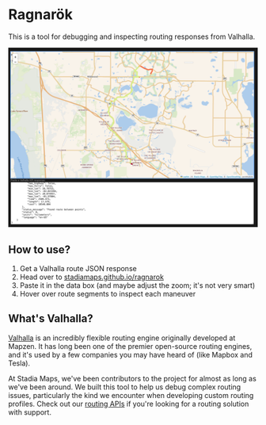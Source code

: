 # Ragnarök

This is a tool for debugging and inspecting routing responses from Valhalla.

![Screenshot](screenshot.png)

## How to use?

1. Get a Valhalla route JSON response 
2. Head over to [stadiamaps.github.io/ragnarok](https://stadiamaps.github.io/ragnarok/)
3. Paste it in the data box (and maybe adjust the zoom; it's not very smart)
4. Hover over route segments to inspect each maneuver

## What's Valhalla?

[Valhalla](https://github.com/valhalla/valhalla) is an incredibly flexible routing engine originally developed at Mapzen.
It has long been one of the premier open-source routing engines,
and  it's used by a few companies you may have heard of (like Mapbox and Tesla).

At Stadia Maps, we've been contributors to the project for almost as long as we've been around.
We built this tool to help us debug complex routing issues, particularly the kind we encounter when developing custom routing profiles.
Check out our [routing APIs](https://docs.stadiamaps.com/routing/?utm_source=github&utm_campaign=routing&utm_content=ragnarok)
if you're looking for a routing solution with support.
